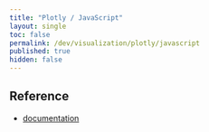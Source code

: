 ```yaml
---
title: "Plotly / JavaScript"
layout: single
toc: false
permalink: /dev/visualization/plotly/javascript
published: true
hidden: false
---
```


<head>
  <base target="_blank">
</head>



## Reference

- [documentation](https://plotly.com/javascript/)